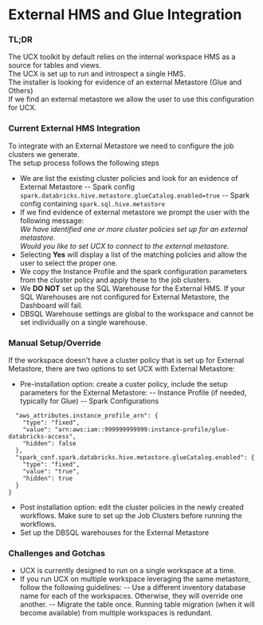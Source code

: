 # External HMS and Glue Integration

### TL;DR

The UCX toolkit by default relies on the internal workspace HMS as a source for tables and views.
<br/>The UCX is set up to run and introspect a single HMS.
<br/>The installer is looking for evidence of an external Metastore (Glue and Others)
<br/>If we find an external metastore we allow the user to use this configuration for UCX.

### Current External HMS Integration

To integrate with an External Metastore we need to configure the job clusters we generate.
<br/> The setup process follows the following steps

- We are list the existing cluster policies and look for an evidence of External Metastore
  -- Spark config `spark.databricks.hive.metastore.glueCatalog.enabled=true`
  -- Spark config containing `spark.sql.hive.metastore`
- If we find evidence of external metastore we prompt the user with the following message:<br/>
  _We have identified one or more cluster policies set up for an external metastore. <br/>
  Would you like to set UCX to connect to the external metastore._
- Selecting **Yes** will display a list of the matching policies and allow the user to select the proper one.
- We copy the Instance Profile and the spark configuration parameters from the cluster policy and apply these to the job
  clusters.
- We **DO NOT** set up the SQL Warehouse for the External HMS. If your SQL Warehouses are not configured for External
  Metastore, the Dashboard will fail.
- DBSQL Warehouse settings are global to the workspace and cannot be set individually on a single warehouse.

### Manual Setup/Override

If the workspace doesn't have a cluster policy that is set up for External Metastore, there are two options to set UCX
with External Metastore:

- Pre-installation option: create a custer policy, include the setup parameters for the External Metastore:
  -- Instance Profile (if needed, typically for Glue)
  -- Spark Configurations

```{
  "aws_attributes.instance_profile_arn": {
    "type": "fixed",
    "value": "arn:aws:iam::999999999999:instance-profile/glue-databricks-access",
    "hidden": false
  },
  "spark_conf.spark.databricks.hive.metastore.glueCatalog.enabled": {
    "type": "fixed",
    "value": "true",
    "hidden": true
  }
}
```

- Post installation option: edit the cluster policies in the newly created workflows. Make sure to set up the Job
  Clusters before running the workflows.
- Set up the DBSQL warehouses for the External Metastore

### Challenges and Gotchas

- UCX is currently designed to run on a single workspace at a time.
- If you run UCX on multiple workspace leveraging the same metastore, follow the following guidelines:
  -- Use a different inventory database name for each of the workspaces. Otherwise, they will override one another.
  -- Migrate the table once. Running table migration (when it will become available) from multiple workspaces is
  redundant.